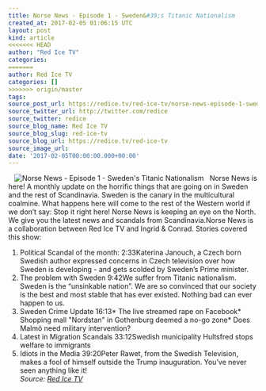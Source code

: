 ```yaml
---
title: Norse News - Episode 1 - Sweden&#39;s Titanic Nationalism
created_at: 2017-02-05 01:06:15 UTC
layout: post
kind: article
<<<<<<< HEAD
author: "Red Ice TV"
categories: 
=======
author: Red Ice TV
categories: []
>>>>>>> origin/master
tags: 
source_post_url: https://redice.tv/red-ice-tv/norse-news-episode-1-swedens-titanic-nationalism
source_twitter_url: http://twitter.com/redice
source_twitter: redice
source_blog_name: Red Ice TV
source_blog_slug: red-ice-tv
source_blog_url: https://redice.tv/red-ice-tv
source_image_url: 
date: '2017-02-05T00:00:00.000+00:00'
---
```

<img align="left" hspace="12" alt="Norse News - Episode 1 - Sweden&#039;s Titanic Nationalism" src="https://rdice.net/a/c/t/17/Norse-News-ep1.9cd7b47f.jpg"> Norse News is here! A monthly update on the horrific things that are going on in Sweden and the rest of Scandinavia. Sweden is the canary in the multicultural coalmine. What happens here will come to the rest of the Western world if we don&rsquo;t say: Stop it right here!
Norse News is keeping an eye on the North. We give you the latest news and scandals from Scandinavia.Norse News is a collaboration between Red Ice TV and Ingrid &amp; Conrad.
Stories covered this show:
1. Political Scandal of the month: 2:33Katerina Janouch, a Czech born Swedish author expressed concerns in Czech television over how Sweden is developing - and gets scolded by Sweden&rsquo;s Prime minister.
2. The problem with Sweden 9:42We suffer from Titanic nationalism. Sweden is the &ldquo;unsinkable nation&rdquo;. We are so convinced that our society is the best and most stable that has ever existed. Nothing bad can ever happen to us.
3. Sweden Crime Update 16:13* The live streamed rape on Facebook* Shopping mall &quot;Nordstan&quot; in Gothenburg deemed a no-go zone* Does Malm&ouml; need military intervention?
4. Latest in Migration Scandals 33:12Swedish municipality Hultsfred stops welfare to immigrants
5. Idiots in the Media 39:20Peter Rawet, from the Swedish Television, makes a fool of himself outside the Trump inauguration. You&rsquo;ve never seen anything like it!<div class="">
    <i>Source: <a href="https://redice.tv/red-ice-tv">Red Ice TV</a></i>
</div>
